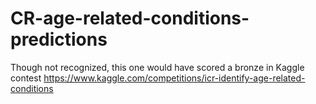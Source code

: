 # CR-age-related-conditions-predictions
Though not recognized, this one would have scored a bronze in Kaggle contest https://www.kaggle.com/competitions/icr-identify-age-related-conditions

